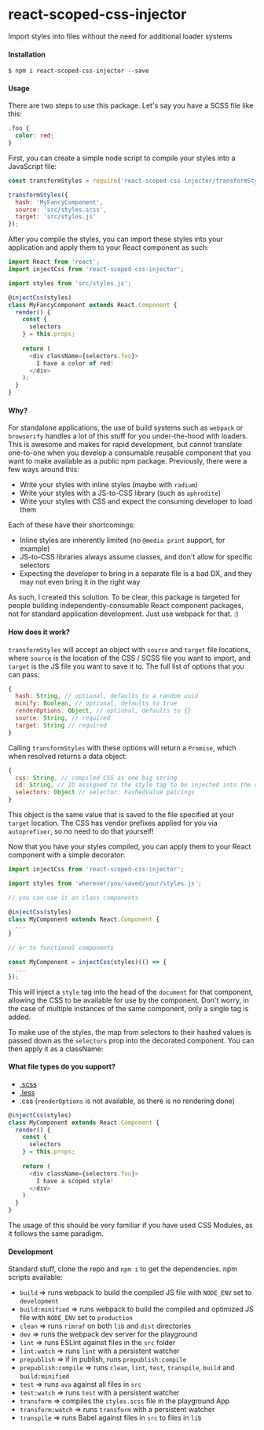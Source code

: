 # react-scoped-css-injector

Import styles into files without the need for additional loader systems

#### Installation

    $ npm i react-scoped-css-injector --save
    
#### Usage

There are two steps to use this package. Let's say you have a SCSS file like this:

```scss
.foo {
  color: red;
}
```

First, you can create a simple node script to compile your styles into a JavaScript file:

```javascript
const transformStyles = require('react-scoped-css-injector/transformStyles');

transformStyles({
  hash: 'MyFancyComponent',
  source: 'src/styles.scss',
  target: 'src/styles.js'
});
```

After you compile the styles, you can import these styles into your application and apply them to your React component as such:

```javascript
import React from 'react';
import injectCss from 'react-scoped-css-injector';

import styles from 'src/styles.js';

@injectCss(styles)
class MyFancyComponent extends React.Component {
  render() {
    const {
      selectors
    } = this.props;
    
    return (
      <div className={selectors.foo}>
        I have a color of red!
      </div>
    );
  }
}
```

#### Why?

For standalone applications, the use of build systems such as `webpack` or `browserify` handles a lot of this stuff for you under-the-hood with loaders. This is awesome and makes for rapid development, but cannot translate one-to-one when you develop a consumable reusable component that you want to make available as a public npm package. Previously, there were a few ways around this:
* Write your styles with inline styles (maybe with `radium`)
* Write your styles with a JS-to-CSS library (such as `aphrodite`)
* Write your styles with CSS and expect the consuming developer to load them

Each of these have their shortcomings:
* Inline styles are inherently limited (no `@media print` support, for example)
* JS-to-CSS libraries always assume classes, and don't allow for specific selectors
* Expecting the developer to bring in a separate file is a bad DX, and they may not even bring it in the right way

As such, I created this solution. To be clear, this package is targeted for people building independently-consumable React component packages, not for standard application development. Just use webpack for that. :)

#### How does it work?

`transformStyles` will accept an object with `source` and `target` file locations, where `source` is the location of the CSS / SCSS file you want to import, and `target` is the JS file you want to save it to. The full list of options that you can pass:

```javascript
{
  hash: String, // optional, defaults to a random uuid
  minify: Boolean, // optional, defaults to true
  renderOptions: Object, // optional, defaults to {}
  source: String, // required
  target: String // required
}
```

Calling `transformStyles` with these options will return a `Promise`, which when resolved returns a data object:

```javascript
{
  css: String, // compiled CSS as one big string
  id: String, // ID assigned to the style tag to be injected into the document head
  selectors: Object // selector: hashedValue pairings
}
```

This object is the same value that is saved to the file specified at your `target` location. The CSS has vendor prefixes applied for you via `autoprefixer`, so no need to do that yourself!

Now that you have your styles compiled, you can apply them to your React component with a simple decorator:

```javascript
import injectCss from 'react-scoped-css-injector';

import styles from 'wherever/you/saved/your/styles.js';

// you can use it on class components

@injectCss(styles)
class MyComponent extends React.Component {
  ...
}

// or to functional components

const MyComponent = injectCss(styles)(() => {
  ...
});
```

This will inject a `style` tag into the head of the `document` for that component, allowing the CSS to be available for use by the component. Don't worry, in the case of multiple instances of the same component, only a single tag is added.

To make use of the styles, the map from selectors to their hashed values is passed down as the `selectors` prop into the decorated component. You can then apply it as a className:

#### What file types do you support?

* [.scss](http://sass-lang.com/)
* [.less](http://lesscss.org/#)
* .css (`renderOptions` is not available, as there is no rendering done)

```javascript
@injectCss(styles)
class MyComponent extends React.Component {
  render() {
    const {
      selectors
    } = this.props;
    
    return (
      <div className={selectors.foo}>
        I have a scoped style!
      </div>
    )
  }
}
```

The usage of this should be very familiar if you have used CSS Modules, as it follows the same paradigm.

#### Development

Standard stuff, clone the repo and `npm i` to get the dependencies. npm scripts available:
* `build` => runs webpack to build the compiled JS file with `NODE_ENV` set to `development`
* `build:minified` => runs webpack to build the compiled and optimized JS file with `NODE_ENV` set to `production`
* `clean` => runs `rimraf` on both `lib` and `dist` directories
* `dev` => runs the webpack dev server for the playground
* `lint` => runs ESLint against files in the `src` folder
* `lint:watch` => runs `lint` with a persistent watcher
* `prepublish` => if in publish, runs `prepublish:compile`
* `prepublish:compile` => runs `clean`, `lint`, `test`, `transpile`, `build` and `build:minified`
* `test` => runs `ava` against all files in `src`
* `test:watch` => runs `test` with a persistent watcher
* `transform` => compiles the `styles.scss` file in the playground App
* `transform:watch` => runs `transform` with a persistent watcher
* `transpile` => runs Babel against files in `src` to files in `lib`
